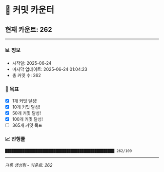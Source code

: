 # 🔢 커밋 카운터

## 현재 카운트: 262

---

### 📊 정보
- 시작일: 2025-06-24
- 마지막 업데이트: 2025-06-24 01:04:23
- 총 커밋 수: 262

### 🎯 목표
- [x] 1개 커밋 달성!
- [x] 10개 커밋 달성!
- [x] 50개 커밋 달성!
- [x] 100개 커밋 달성!
- [ ] 365개 커밋 목표

### 📈 진행률
```
██████████████████████████████████████████████████ 262/100
```

---
*자동 생성됨 - 카운트: 262*
